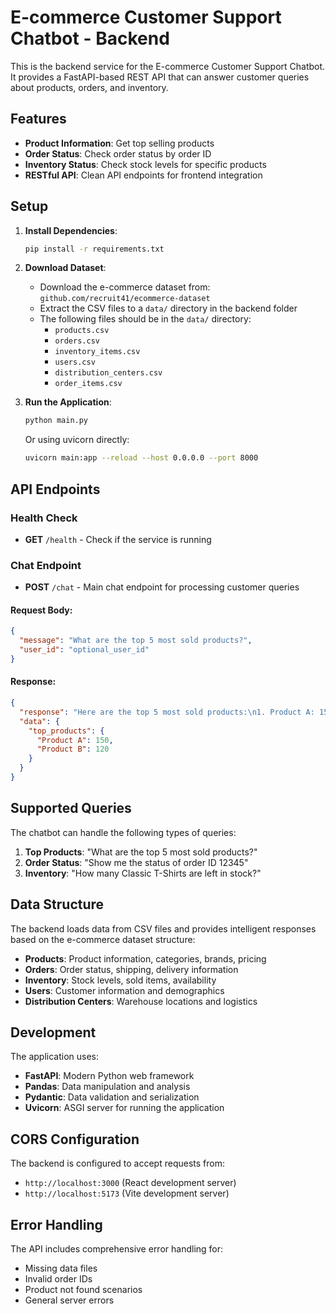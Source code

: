 # E-commerce Customer Support Chatbot - Backend

This is the backend service for the E-commerce Customer Support Chatbot. It provides a FastAPI-based REST API that can answer customer queries about products, orders, and inventory.

## Features

- **Product Information**: Get top selling products
- **Order Status**: Check order status by order ID
- **Inventory Status**: Check stock levels for specific products
- **RESTful API**: Clean API endpoints for frontend integration

## Setup

1. **Install Dependencies**:
   ```bash
   pip install -r requirements.txt
   ```

2. **Download Dataset**:
   - Download the e-commerce dataset from: `github.com/recruit41/ecommerce-dataset`
   - Extract the CSV files to a `data/` directory in the backend folder
   - The following files should be in the `data/` directory:
     - `products.csv`
     - `orders.csv`
     - `inventory_items.csv`
     - `users.csv`
     - `distribution_centers.csv`
     - `order_items.csv`

3. **Run the Application**:
   ```bash
   python main.py
   ```
   
   Or using uvicorn directly:
   ```bash
   uvicorn main:app --reload --host 0.0.0.0 --port 8000
   ```

## API Endpoints

### Health Check
- **GET** `/health` - Check if the service is running

### Chat Endpoint
- **POST** `/chat` - Main chat endpoint for processing customer queries

#### Request Body:
```json
{
  "message": "What are the top 5 most sold products?",
  "user_id": "optional_user_id"
}
```

#### Response:
```json
{
  "response": "Here are the top 5 most sold products:\n1. Product A: 150 units sold\n2. Product B: 120 units sold\n...",
  "data": {
    "top_products": {
      "Product A": 150,
      "Product B": 120
    }
  }
}
```

## Supported Queries

The chatbot can handle the following types of queries:

1. **Top Products**: "What are the top 5 most sold products?"
2. **Order Status**: "Show me the status of order ID 12345"
3. **Inventory**: "How many Classic T-Shirts are left in stock?"

## Data Structure

The backend loads data from CSV files and provides intelligent responses based on the e-commerce dataset structure:

- **Products**: Product information, categories, brands, pricing
- **Orders**: Order status, shipping, delivery information
- **Inventory**: Stock levels, sold items, availability
- **Users**: Customer information and demographics
- **Distribution Centers**: Warehouse locations and logistics

## Development

The application uses:
- **FastAPI**: Modern Python web framework
- **Pandas**: Data manipulation and analysis
- **Pydantic**: Data validation and serialization
- **Uvicorn**: ASGI server for running the application

## CORS Configuration

The backend is configured to accept requests from:
- `http://localhost:3000` (React development server)
- `http://localhost:5173` (Vite development server)

## Error Handling

The API includes comprehensive error handling for:
- Missing data files
- Invalid order IDs
- Product not found scenarios
- General server errors 